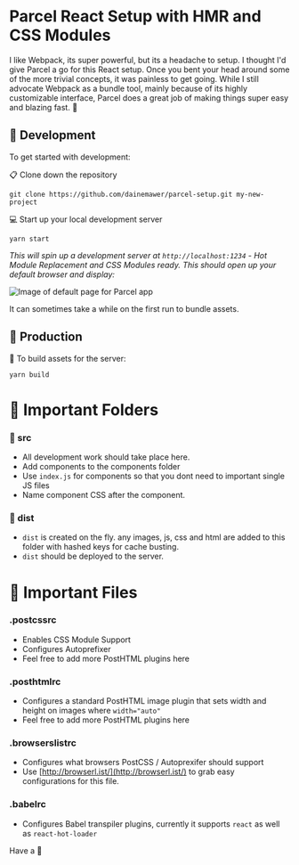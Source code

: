 # Parcel React Setup with HMR and CSS Modules
I like Webpack, its super powerful, but its a headache to setup. I thought I'd give Parcel a go for this React setup. Once you bent your head around some of the more trivial concepts, it was painless to get going. While I still advocate Webpack as a bundle tool, mainly because of its highly customizable interface, Parcel does a great job of making things super easy and blazing fast. :ghost:

## :straight_ruler: Development
To get started with development:

:clipboard: Clone down the repository

```
git clone https://github.com/dainemawer/parcel-setup.git my-new-project
```

:computer: Start up your local development server

```
yarn start
```
_This will spin up a development server at `http://localhost:1234` - Hot Module Replacement and CSS Modules ready. This should open up your default browser and display:_

![Image of default page for Parcel app](https://i.imgur.com/pBxIEuJ.png)

It can sometimes take a while on the first run to bundle assets.

## :gem: Production

:hammer: To build assets for the server:

```
yarn build
```

# :file_folder: Important Folders

### :nut_and_bolt: src

- All development work should take place here.
- Add components to the components folder
- Use `index.js` for components so that you dont need to important single JS files
- Name component CSS after the component.

### :wrench: dist

- `dist` is created on the fly. any images, js, css and html are added to this folder with hashed keys for cache busting.
- `dist` should be deployed to the server.

# :page_with_curl: Important Files

### .postcssrc

- Enables CSS Module Support
- Configures Autoprefixer
- Feel free to add more PostHTML plugins here

### .posthtmlrc

- Configures a standard PostHTML image plugin that sets width and height on images where `width="auto"`
- Feel free to add more PostHTML plugins here

### .browserslistrc

- Configures what browsers PostCSS / Autoprexifer should support
- Use [http://browserl.ist/](http://browserl.ist/) to grab easy configurations for this file.

### .babelrc

- Configures Babel transpiler plugins, currently it supports `react` as well as `react-hot-loader`

Have a :beer:

